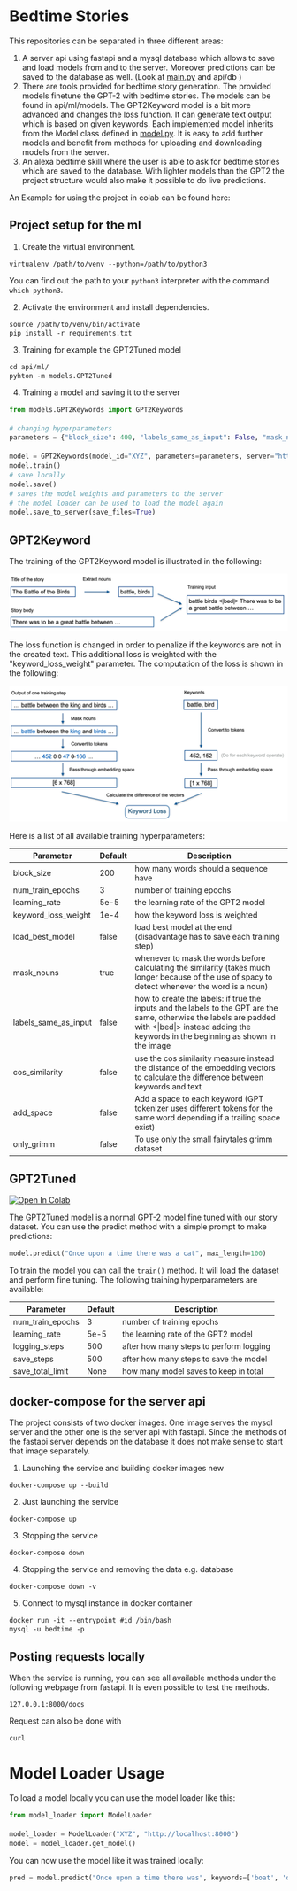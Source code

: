 # Bedtime Stories

This repositories can be separated in three different areas:
1. A server api using fastapi and a mysql database which allows to save and load
   models from and to the server. Moreover predictions can be saved to the
   database as well. (Look at [main.py](api/main.py) and api/db )
2. There are tools provided for bedtime story generation. The provided models
   finetune the GPT-2 with bedtime stories. The models can be found in
   api/ml/models. The GPT2Keyword model is a bit more advanced and changes the
   loss function. It can generate text output which is based on given keywords. 
   Each implemented model inherits from the Model class defined
   in [model.py](api/ml/models/model.py). It is easy to add further models and
   benefit from methods for uploading and downloading models from the server.
3. An alexa bedtime skill where the user is able to ask for bedtime stories
   which are saved to the database. With lighter models than the GPT2 the
   project structure would also make it possible to do live predictions. 

An Example for using the project in colab can be found here: 

## Project setup for the ml
1. Create the virtual environment.
```
virtualenv /path/to/venv --python=/path/to/python3
```
You can find out the path to your `python3` interpreter with the command `which python3`.

2. Activate the environment and install dependencies.
```
source /path/to/venv/bin/activate
pip install -r requirements.txt
```

3. Training for example the GPT2Tuned model
```
cd api/ml/
pyhton -m models.GPT2Tuned
```

4. Training a model and saving it to the server
```python
from models.GPT2Keywords import GPT2Keywords

# changing hyperparameters
parameters = {"block_size": 400, "labels_same_as_input": False, "mask_nouns": False, "keyword_loss_weight": 1e-5, "num_train_epochs": 3, "load_best_model": True}

model = GPT2Keywords(model_id="XYZ", parameters=parameters, server="http://localhost:8000")
model.train()
# save locally
model.save()
# saves the model weights and parameters to the server
# the model loader can be used to load the model again
model.save_to_server(save_files=True)
```

## GPT2Keyword
The training of the GPT2Keyword model is illustrated in the following:

![Training GPTKeyword](images/training_gpt2keyword.png)

The loss function is changed in order to penalize if the keywords are not in the
 created text. This additional loss is weighted with the "keyword_loss_weight"
 parameter. The computation of the loss is shown in the following:

![Training GPTKeyword](images/loss_gpt2keyword.png)

Here is a list of all available training hyperparameters:

| Parameter      | Default      | Description     |
| ------------- | ---------- | ----------- |
| block_size | 200  | how many words should a sequence have |
| num_train_epochs | 3 | number of training epochs |
| learning_rate| 5e-5 | the learning rate of the GPT2 model |
| keyword_loss_weight | 1e-4 | how the keyword loss is weighted|
| load_best_model | false | load best model at the end (disadvantage has to save each training step) |
| mask_nouns | true | whenever to mask the words before calculating the similarity (takes much longer because of the use of spacy to detect whenever the word is a noun)|
| labels_same_as_input | false | how to create the labels: if true the inputs and the labels to the GPT are the same, otherwise the labels are padded with <\|bed\|> instead adding the keywords in the beginning as shown in the image|
| cos_similarity | false | use the cos similarity measure instead the distance of the embedding vectors to calculate the difference between keywords and text |
| add_space | false | Add a space to each keyword (GPT tokenizer uses different tokens for the same word depending if a trailing space exist)|
| only_grimm | false | To use only the small fairytales grimm dataset|

## GPT2Tuned

[![Open In Colab](https://colab.research.google.com/assets/colab-badge.svg)](https://colab.research.google.com/drive/18wGb5Jx8couTY_ybk4sbt68ZjR7fWkt3?usp=sharing)

The GPT2Tuned model is a normal GPT-2 model fine tuned with our story dataset.
You can use the predict method with a simple prompt to make predictions:

```python
model.predict("Once upon a time there was a cat", max_length=100)
```

To train the model you can call the `train()` method. It will load the dataset
and perform fine tuning. The following training hyperparameters are available:

| Parameter      | Default      | Description     |
| ------------- | ---------- | ----------- |
| num_train_epochs | 3 | number of training epochs |
| learning_rate| 5e-5 | the learning rate of the GPT2 model |
| logging_steps | 500 | after how many steps to perform logging|
| save_steps | 500 | after how many steps to save the model|
| save_total_limit | None | how many model saves to keep in total|

## docker-compose for the server api
The project consists of two docker images. One image serves the mysql server and
the other one is the server api with fastapi. Since the methods of the
fastapi server depends on the database it does not make sense to start that image
separately.

1. Launching the service and building docker images new
```
docker-compose up --build
```

2. Just launching the service
```
docker-compose up
```

3. Stopping the service
```
docker-compose down
```

4. Stopping the service and removing the data e.g. database
```
docker-compose down -v
```

5. Connect to mysql instance in docker container
```
docker run -it --entrypoint #id /bin/bash
mysql -u bedtime -p
```

## Posting requests locally
When the service is running, you can see all available methods under the
following webpage from fastapi. It is even possible to test the methods. 
```
127.0.0.1:8000/docs
```
Request can also be done with
```
curl
```

# Model Loader Usage

To load a model locally you can use the model loader like this:
```python
from model_loader import ModelLoader

model_loader = ModelLoader("XYZ", "http://localhost:8000")
model = model_loader.get_model()
```

You can now use the model like it was trained locally:
```python
pred = model.predict("Once upon a time there was", keywords=['boat', 'dog'], max_length=300)
```
